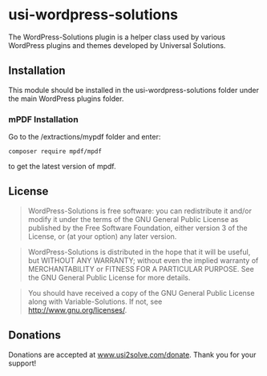 # usi-wordpress-solutions #

The WordPress-Solutions plugin is a helper class used by various WordPress plugins and themes developed by Universal Solutions.

## Installation ##
This module should be installed in the usi-wordpress-solutions folder under the main WordPress plugins folder.

### mPDF Installation
Go to the /extractions/mypdf folder and enter:
```
composer require mpdf/mpdf
```
to get the latest version of mpdf.

## License ##
> WordPress-Solutions is free software: you can redistribute it and/or modify it under the terms of the GNU General Public License 
as published by the Free Software Foundation, either version 3 of the License, or (at your option) any later version.

> WordPress-Solutions is distributed in the hope that it will be useful, but WITHOUT ANY WARRANTY; without even the implied warranty 
of MERCHANTABILITY or FITNESS FOR A PARTICULAR PURPOSE.  See the GNU General Public License for more details.

> You should have received a copy of the GNU General Public License along with Variable-Solutions.  If not, see 
<http://www.gnu.org/licenses/>.

## Donations ##
Donations are accepted at <a href="https://www.usi2solve.com/donate/wordpress-solutions">www.usi2solve.com/donate</a>. Thank you for your support!